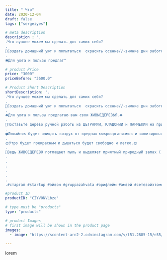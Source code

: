 ```yaml
---
title: " Что"
date: 2020-12-04
draft: false
tags: ["sergeiyes"]

# meta description
description : ".
.Что лучшее можем мы сделать для самих себя?
.
🏢Создать домашний уют и попытаться  скрасить осенне//-зимние дни заботой  о себе.🏢
.
🛎Для уюта и пользы предлаг"

# product Price
price: "3000"
priceBefore: "3600.0"

# Product Short Description
shortDescription: ".
.Что лучшее можем мы сделать для самих себя?
.
🏢Создать домашний уют и попытаться  скрасить осенне//-зимние дни заботой  о себе.🏢
.
🛎Для уюта и пользы предлагаю вам свои ЖИВЫЕДЕРЕВЬЯ.🛎
.
🍃Поставьте дерево ручной работы из ЦЕТРАРИИ, КЛАДОНИИ и ПАРМЕЛИИ на прикроватную тумбочку.🍃
.
🍀Лишайник будет очищать воздух от вредных микроорганизмов и ионизировать воздух.🍀
.
🌞Утро будет прекрасным и дышаться будет свободно и легко.🌞
.
💎Ведь ЖИВОЕДЕРЕВО поглащает пыль и выделяет приятный природный запах ( леса, грибов, моря, водорослей), когда опрыскиваешь его водой.💎
.
.
.
.
.
.
.#стартап #startup #эйвон #gruppazahvata #орифлейм #амвей #сетевойэтомоё #сетевой #цетрария #ручнаяработа #бизнесбезвложений #резьбаподереву #сетевойэтомодно #живоедерево #сетевоймаркетинг #вестивсети #исландскиймох #пятигорск #КРЫМ #Севастополь #бизнес #churslabs #sergeystar #железноводск #ставрополь #антисептик #подарок #градмастеров #cetrariya #grad_masterov"

#product ID
productID: "CIYVONVLbze"

# type must be "products"
type: "products"

# product Images
# first image will be shown in the product page
images:
  - image: "https://scontent-arn2-2.cdninstagram.com/v/t51.2885-15/e35/129452372_216943586474789_1713092799065613370_n.jpg?tp=1&_nc_ht=scontent-arn2-2.cdninstagram.com&_nc_cat=105&_nc_ohc=9Ay3VD6Y-zEAX-7b6D_&ccb=7-4&oh=7cc93d5465578a2d3ca00ac300abc3a2&oe=6086308E&_nc_sid=86f79a&ig_cache_key=MjQ1NjgwNjkzMjA5Mzk3NTc3NA%3D%3D.2-ccb7-4"

---
```

lorem
